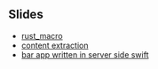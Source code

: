 ## Slides

- [rust_macro](?name=rust_macro)
- [content extraction](?name=content_extraction)
- [bar app written in server side swift](?name=bar_app)
